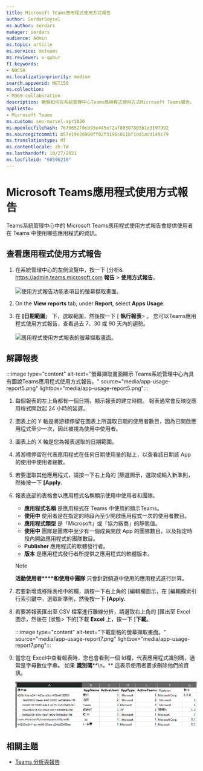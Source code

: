```yaml
---
title: Microsoft Teams應用程式使用方式報告
author: SerdarSoysal
ms.author: serdars
manager: serdars
audience: Admin
ms.topic: article
ms.service: msteams
ms.reviewer: v-quhur
f1.keywords:
- NOCSH
ms.localizationpriority: medium
search.appverid: MET150
ms.collection:
- M365-collaboration
description: 瞭解如何在系統管理中心Teams應用程式使用方式Microsoft Teams報告。
appliesto:
- Microsoft Teams
ms.custom: seo-marvel-apr2020
ms.openlocfilehash: 7679652f0cb93e445e72af80307803b1e3197992
ms.sourcegitcommit: b57e19e20900ff02f3196c811bf1dd1acd149c79
ms.translationtype: MT
ms.contentlocale: zh-TW
ms.lasthandoff: 10/27/2021
ms.locfileid: "60596210"
---
```

# <a name="microsoft-teams-app-usage-report"></a>Microsoft Teams應用程式使用方式報告

Teams系統管理中心中的 Microsoft Teams應用程式使用方式報告會提供使用者在 Teams 中使用哪些應用程式的資訊。  

## <a name="view-the-app-usage-report"></a>查看應用程式使用方式報告

1. 在系統管理中心的左側流覽中，按一下 [分析& <https://admin.teams.microsoft.com> **報告**  >  **使用方式報告**。<br><br>![使用方式報告功能表項目的螢幕擷取畫面。](media/app-usage-report1.png "使用方式報告功能表項目的螢幕擷取畫面。")
2. On the **View reports** tab, under **Report**, select **Apps Usage**.

3. 在 **[日期範圍**」 下，選取範圍，然後按一下 [ **執行報表**> 。 您可以Teams應用程式使用方式報告，查看過去 7、30 或 90 天內的趨勢。<br><br>![應用程式使用方式報表的螢幕擷取畫面。](media/app-usage-report2.png "應用程式使用方式報表的螢幕擷取畫面。")


## <a name="interpret-the-report"></a>解譯報表

:::image type="content" alt-text="螢幕擷取畫面顯示 Teams系統管理中心內具有圖說Teams應用程式使用方式報告。" source="media/app-usage-report5.png" lightbox="media/app-usage-report5.png":::

1. 每個報表的左上角都有一個日期，顯示報表的建立時間。 報表通常會反映從應用程式開啟起 24 小時的延遲。

2. 圖表上的 Y 軸是將游標停留在圖表上所選取日期的使用者數目，因為已開啟應用程式至少一次，因此被視為使用中使用者。

3. 圖表上的 X 軸是您為報表選取的日期範圍。

4. 將游標停留在代表應用程式在任何日期使用量的點上，以查看該日期該 App 的使用中使用者總數。

5. 若要選取其他應用程式，請按一下右上角的 [篩選圖示，選取或輸入新準則，然後按一下 **[Apply.**

6. 報表底部的表格會以應用程式名稱顯示使用中使用者和團隊。

   - **應用程式名稱** 是應用程式在 Teams 中使用的顯示Teams。
   - **使用中** 使用者是在指定的時段內至少開啟應用程式一次的使用者數目。
   - **應用程式類型** 是「Microsoft」或「協力廠商」的靜態值。
   - **使用中** 團隊是團隊中至少有一個成員開啟 App 的團隊數目，以及指定時段內開啟應用程式的團隊數目。
   - **Publisher** 應用程式的軟體發行者。
   - **版本** 是應用程式發行者所提供之應用程式的軟體版本。

   > [!NOTE]
   > **活動使用者****和使用中團隊** 只會針對頻道中使用的應用程式進行計算。

7. 若要新增或移除表格中的欄，請按一下右上角的 [編輯欄圖示，在 [編輯欄索引行索引鍵中，選取新準則，然後按一下 **[Apply.**

8. 若要將報表匯出至 CSV 檔案進行離線分析，請選取右上角的 [匯出至 Excel 圖示，然後在 [狀態> 下的[下載 **Excel** 上，按一下 [**下載**。

   :::image type="content" alt-text="下載窗格的螢幕擷取畫面。" source="media/app-usage-report7.png" lightbox="media/app-usage-report7.png":::

9. 當您在 Excel中查看報表時，您也會看到一個 Id欄，代表應用程式識別碼，通常是字母數位字串。 如果 **識別碼****\n，** 這表示使用者要求刪除他們的資訊。

   ![下載的報表Excel螢幕擷取畫面。](media/app-usage-report8.png "下載的報表Excel螢幕擷取畫面。")

## <a name="related-topics"></a>相關主題

- [Teams 分析與報告](teams-reporting-reference.md)
